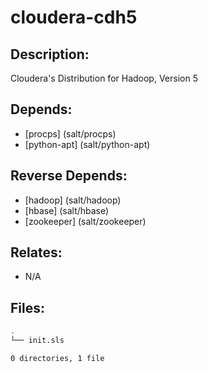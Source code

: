 # cloudera-cdh5

## Description:

Cloudera's Distribution for Hadoop, Version 5

## Depends:

  -  [procps] (salt/procps)
  -  [python-apt] (salt/python-apt)

## Reverse Depends:

  -  [hadoop] (salt/hadoop)
  -  [hbase] (salt/hbase)
  -  [zookeeper] (salt/zookeeper)

## Relates:

  -  N/A

## Files:

```bash
.
└── init.sls

0 directories, 1 file
```
